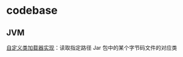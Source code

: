 # codebase
## JVM
[自定义类加载器实现](/src/main/java/org/muieer/java/jvm/CustomClassLoader.java)：读取指定路径 Jar 包中的某个字节码文件的对应类
